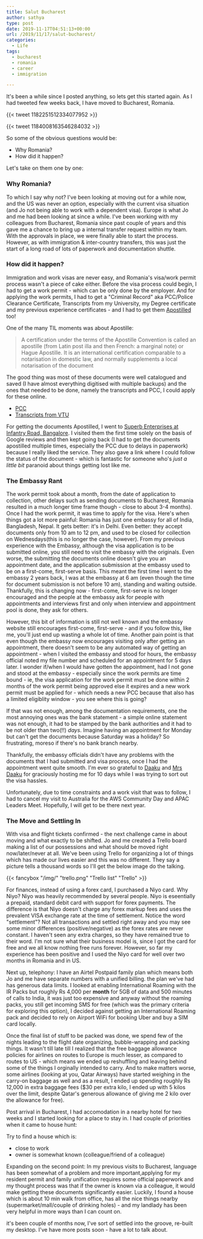 ```yaml
---
title: Salut Bucharest
author: sathya
type: post
date: 2019-11-17T04:51:13+00:00
url: /2019/11/17/salut-bucharest/
categories:
  - Life
tags:
  - bucharest
  - romania
  - career
  - immigration

---
```



It's been a while since I posted anything, so lets get this started again. As I had tweeted few weeks back, I have moved to Bucharest, Romania. 

<!--more-->


{{< tweet 1182251512334077952 >}}

{{< tweet 1184008163546284032 >}}

So some of the obvious questions would be:

- Why Romania?
- How did it happen?

Let's take on them one by one:

### Why Romania?

To which I say why not? I've been looking at moving out for a while now, and the US was never an option, especially with the current visa situation (and Jo not being able to work with a dependent visa). Europe is what Jo and me had been looking at since a while. I've been working with my colleagues from Bucharest, Romania since past couple of years and this gave me a chance to bring up a internal transfer request within my team. With the approvals in place, we were finally able to start the process. However, as with immigration & inter-country transfers, this was just the start of a long road of lots of paperwork and documentation shuttle.

### How did it happen?

Immigration and work visas are never easy, and Romania's visa/work permit process wasn't a piece of cake either. Before the visa process could begin, I had to get a work permit - which can be only done by the employer. And for applying the work permits, I had to get a "Criminal Record" aka PCC/Police Clearance Certificate, Transcripts from my University, my Degree certificate and my previous experience certificates - and I had to get them [Apostilled](https://en.wikipedia.org/wiki/Apostille_Convention) too!

One of the many TIL moments was about Apostille: 

> A certification under the terms of the Apostille Convention is called an apostille (from Latin post illa and then French: a marginal note) or Hague Apostille. It is an international certification comparable to a notarisation in domestic law, and normally supplements a local notarisation of the document

The good thing was most of these documents were well catalogued and saved (I have almost everything digitised with multiple backups) and the ones that needed to be done, namely the transcripts and PCC, I could apply for these online. 

- [PCC](https://portal2.passportindia.gov.in/AppOnlineProject/docAdvisor/pccPassport)
- [Transcripts from VTU](http://vtu.ac.in/en/online-fee-payment/)

For getting the documents Apostilled, I went to [Superb Enterprises at Infantry Road, Bangalore](https://goo.gl/maps/fkF2PqWp7394S5Ci8). I visited them the first time solely on the basis of Google reviews and then kept going back (I had to get the documents apostilled multiple times, especially the PCC due to delays in paperwork) because I really liked the service. They also gave a link where I could follow the status of the document - which is fantastic for someone who's _just a little bit_ paranoid about things getting lost like me.


### The Embassy Rant 

The work permit took about a month, from the date of application to collection, other delays such as sending documents to Bucharest, Romania resulted in a much longer time frame though - close to about 3-4 months). Once I had the work permit, it was time to apply for the visa. Here's when things got a lot more painful: Romania has just one embassy for all of India, Bangladesh, Nepal. It gets better: it's in Delhi. Even better: they accept documents only from 10 am to 12 pm, and used to be closed for collection on Wednesdays(this is no longer the case, however). From my previous experience with the Embassy, although the visa application is to be submitted online, you still need to visit the embassy with the originals. Even worse, the submitting the documents online doesn't give you an appointment date, and the application submission at the embassy used to be on a first-come, first-serve basis. This meant the first time I went to the embassy 2 years back, I was at the embassy at 6 am (even though the time for document submission is not before 10 am), standing and waiting outside. Thankfully, this is changing now - first-come, first-serve is no longer encouraged and the people at the embassy ask for people with appointments and interviews first and only when interview and appointment pool is done, they ask for others. 

However, this bit of information is still not well known and the embassy website still encourages first-come, first-serve - and if you follow this, like me, you'll just end up wasting a whole lot of time. Another pain point is that even though the embassy now encourages visiting only after getting an appointment, there doesn't seem to be any automated way of getting an appointment - when I visited the embassy and stood for hours, the embassy official noted my file number and scheduled for an appointment for 5 days later. I wonder if/when I would have gotten the appointment, had I not gone and stood at the embassy - especially since the work permits are time bound - ie, the visa application for the work permit must be done within 2 months of the work permit being approved else it expires and a new work permit must be applied for - which needs a new PCC because that also has a limited eligiblity window - you see where this is going?

If that was not enough, among the documentation requirements, one the most annoying ones was the bank statement - a simple online statement was not enough, it had to be stamped by the bank authorities and it had to be not older than two(!!) *days*. Imagine having an appointment for Monday but can't get the documents because Saturday was a holiday? So frustrating, moreso if there's no bank branch nearby. 

Thankfully, the embassy officials didn't have any problems with the documents that I had submitted and visa process, once I had the appointment went quite smooth.  I'm ever so grateful to [Daaku](https://twitter.com/daaku) and [Mrs Daaku](https://twitter.com/mrs_daaku) for graciously hosting me for 10 days while I was trying to sort out the visa hassles.

Unfortunately, due to time constraints and a work visit that was to follow, I had to cancel my visit to Australia for the AWS Community Day and APAC Leaders Meet. Hopefully, I will get to be there next year.


### The Move and Settling In

With visa and flight tickets confirmed - the next challenge came in about moving and what exactly to be shifted. Jo and me created a Trello board making a list of our possessions and what should be moved right now/later/never at all. We've been using Trello for organizing a lot of things which has made our lives easier and this was no different. They say a picture tells a thousand words so I'll get the below image do the talking.


{{< fancybox "/img/" "trello.png" "Trello list" "Trello" >}}

For finances, instead of using a forex card, I purchased a Niyo card. Why Niyo? Niyo was heavily recommended by several people. Niyo is eseentially a prepaid, standard debit card with support for forex payments. The difference is that Niyo doesn't charge any forex markup fees and uses the prevalent VISA exchange rate at the time of settlement. Notice the word "settlement"? Not all transactions and settled right away and you may see some minor differences (positive/negative) as the forex rates are never constant. I haven't seen any extra charges, so they have remained true to their word. I'm not sure what their business model is, since I got the card for free and we all know nothing free runs forever. However, so far my experience has been positive and I used the Niyo card for well over two months in Romania and in US. 

Next up, telephony: I have an Airtel Postpaid family plan which means both Jo and me have separate numbers with a unified billing. the plan we've had has generous data limits. I looked at enabling International Roaming with the IR Packs but roughly Rs 4,000 per **month** for 5GB of data and 500 minutes of calls to India, it was just too expensive and anyway without the roaming packs, you still get incoming SMS for free (which was the primary criteria for exploring this option), I decided against getting an International Roaming pack and decided to rely on Airport WiFi for booking Uber and buy a SIM card locally.

Once the final list of stuff to be packed was done, we spend few of the nights leading to the flight date organizing, bubble-wrapping and packing things. It wasn't till late till I realized that the free baggage allowance policies for airlines on routes to Europe is much lesser, as compared to routes to US - which means we ended up reshuffling and leaving behind some of the things I orginally intended to carry. And to make matters worse, some airlines (looking at you, Qatar Airways) have started weighing in the carry-on baggage as well and as a result, I ended up spending roughly Rs 12,000 in extra baggage fees ($30 per extra kilo, I ended up with 5 kilos over the limit, despite Qatar's generous allowance of giving me 2 kilo over the allowance for free). 

Post arrival in Bucharest, I had accomodation in a nearby hotel for two weeks and I started looking for a place to stay in. I had couple of priorities when it came to house hunt:

Try to find a house which is:

- close to work
- owner is somewhat known (colleague/friend of a colleague)

Expanding on the second point: In my previous visits to Bucharest, language has been somewhat of a problem and more important,applying for my resident permit and family unification requires some official paperwork and my thought process was that if the owner is known via a colleague, it would make getting these documents significantly easier. Luckily, I found a house which is about 10 min walk from office, has all the nice things nearby (supermarket/mall/couple of drinking holes) - and my landlady has been very helpful in more ways than I can count on.


it's been couple of months now, I've sort of settled into the groove, re-built my desktop. I've have more posts soon - have a lot to talk about. 